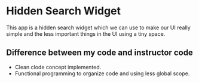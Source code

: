 # Hidden Search Widget
This app is a hidden search widget which we can use to make our UI really simple and the less important things in the UI using a tiny space.
## Difference between my code and instructor code
- Clean clode concept implemented.
- Functional programming to organize code and using less global scope.